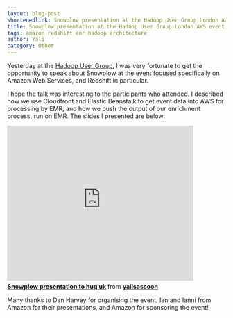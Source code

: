 ```yaml
---
layout: blog-post
shortenedlink: Snowplow presentation at the Hadoop User Group London AWS event
title: Snowplow presentation at the Hadoop User Group London AWS event
tags: amazon redshift emr hadoop architecture
author: Yali
category: Other
---
```


Yesterday at the [Hadoop User Group][hug-uk], I was very fortunate to get the opportunity to speak about Snowplow at the event focused specifically on Amazon Web Services, and Redshift in particular.

I hope the talk was interesting to the participants who attended. I described how we use Cloudfront and Elastic Beanstalk to get event data into AWS for processing by EMR, and how we push the output of our enrichment process, run on EMR. The slides I presented are below:

<iframe src="http://www.slideshare.net/slideshow/embed_code/24416560" width="427" height="356" frameborder="0" marginwidth="0" marginheight="0" scrolling="no" style="border:1px solid #CCC;border-width:1px 1px 0;margin-bottom:5px" > </iframe> 

<div style="margin-bottom:5px"> <strong> <a href="http://www.slideshare.net/yalisassoon/snowplow-presentation-to-hug-uk" title="Snowplow presentation to hug uk" target="_blank">Snowplow presentation to hug uk</a> </strong> from <strong><a href="http://www.slideshare.net/yalisassoon" target="_blank">yalisassoon</a></strong> </div>

Many thanks to Dan Harvey for organising the event, Ian and Ianni from Amazon for their presentations, and Amazon for sponsoring the event!


[hug-uk]: http://www.meetup.com/hadoop-users-group-uk/